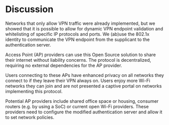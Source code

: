# Discussion
<!-- interpretations -->
<!--
https://www.scribbr.com/dissertation/discussion/
-->

Networks that only allow VPN traffic were already implemented,
but we showed that it is possible to allow for dynamic VPN endpoint validation
and whitelisting of specific IP protocols and ports.
We (ab)use the 802.1x identity to communicate the VPN endpoint from the supplicant
to the authentication server.

Access Point (AP) providers can use this Open Source solution
to share their internet without liability concerns.
The protocol is decentralized, requiring no external dependencies
for the AP provider.

Users connecting to these APs have enhanced privacy
on all networks they connect to if they leave their VPN always on.
Users enjoy more Wi-Fi networks they can join
and are not presented a captive portal on networks implementing this protocol.

Potential AP providers include shared office space or housing,
consumer routers (e.g. by using a SoC)
or current open Wi-Fi providers.
These providers need to configure the modified authentication server
and allow it to set network policies.


<!--
Compare to Open Wireless, other research,
an implementation of
[@sastry2007architecting]


## Performance (speed)

- L2 Bridge, no NAT on SoC
- Existing router as 802.1x client
-->

